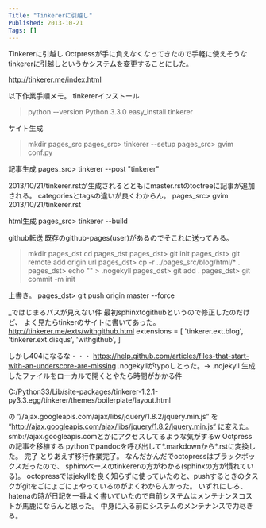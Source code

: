 ```yaml
---
Title: "Tinkererに引越し"
Published: 2013-10-21
Tags: []
---
```


Tinkererに引越し
Octpressが手に負えなくなってきたので手軽に使えそうな
tinkererに引越しというかシステムを変更することにした。

http://tinkerer.me/index.html

以下作業手順メモ。
tinkererインストール
> python --version
Python 3.3.0
> easy_install tinkerer

サイト生成
> mkdir pages_src
pages_src> tinkerer --setup
pages_src> gvim conf.py

記事生成
pages_src> tinkerer --post "tinkerer"

2013/10/21/tinkerer.rstが生成されるとともにmaster.rstのtoctreeに記事が追加される。
categoriesとtagsの違いが良くわからん。
pages_src> gvim 2013/10/21/tinkerer.rst

html生成
pages_src> tinkerer --build

github転送
既存のgithub-pages(user)があるのでそこれに送ってみる。
> mkdir pages_dst
> cd pages_dst
pages_dst> git init
pages_dst> git remote add origin url
pages_dst> cp -r ../pages_src/blog/html/* .
pages_dst> echo "" > .nogekyll
pages_dst> git add .
pages_dst> git commit -m init

上書き。
pages_dst> git push origin master --force

_ではじまるパスが見えない件
最初sphinxtogithubというので修正したのだけど、
よく見たらtinkerのサイトに書いてあった。
http://tinkerer.me/exts/withgithub.html
extensions = [
'tinkerer.ext.blog', 'tinkerer.ext.disqus', 'withgithub',
]

しかし404になるな・・・
https://help.github.com/articles/files-that-start-with-an-underscore-are-missing
.nogekyllがtypoしとった。-> .nojekyll
生成したファイルをローカルで開くとやたら時間がかかる件

C:/Python33/Lib/site-packages/tinkerer-1.2.1-py3.3.egg/tinkerer/themes/boilerplate/layout.html

の
”//ajax.googleapis.com/ajax/libs/jquery/1.8.2/jquery.min.js” を
“http://ajax.googleapis.com/ajax/libs/jquery/1.8.2/jquery.min.js“
に変えた。
smb://ajax.googleapis.comとかにアクセスしてるような気がするw
Octpressの記事を移植する
pythonでpandocを呼び出して*.markdownから*.rstに変換した。
完了
とりあえず移行作業完了。
なんだかんだでoctopressはブラックボックスだったので、
sphinxベースのtinkererの方がわかる(sphinxの方が慣れている)。
octopressではjekyllを良く知らずに使っていたのと、pushするときのタスクがgitをごにょごにょやっているのがよくわからんかった。
いずれにしろ、hatenaの時が日記を一番よく書いていたので自前システムはメンテナンスコストが馬鹿にならんと思った。
中身に入る前にシステムのメンテナンスで力尽きる。
